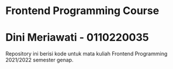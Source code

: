 # Frontend Programming Course
# Dini Meriawati - 0110220035
Repository ini berisi kode untuk mata kuliah Frontend Programming 2021/2022 semester genap.

